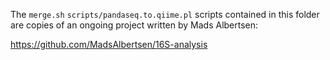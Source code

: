 The `merge.sh` `scripts/pandaseq.to.qiime.pl` scripts contained in this folder are copies of an ongoing project written by Mads Albertsen:

https://github.com/MadsAlbertsen/16S-analysis


